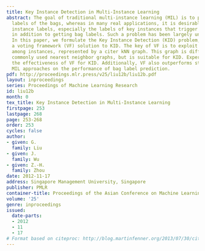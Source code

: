 ```yaml
---
title: Key Instance Detection in Multi-Instance Learning
abstract: The goal of traditional multi-instance learning (MIL) is to predict the
  labels of the bags, whereas in many real applications, it is desirable to get the
  instance labels, especially the labels of key instances that trigger the bag labels,
  in addition to getting bag labels. Such a problem has been largely unexplored before.
  In this paper, we formulate the Key Instance Detection (KID) problem, and propose
  a voting framework (VF) solution to KID. The key of VF is to exploit the relationship
  among instances, represented by a citer kNN graph. This graph is different from
  commonly used nearest neighbor graphs, but is suitable for KID. Experiments validate
  the effectiveness of VF for KID. Additionally, VF also outperforms state-of-the-art
  MIL approaches on the performance of bag label prediction.
pdf: http://proceedings.mlr.press/v25/liu12b/liu12b.pdf
layout: inproceedings
series: Proceedings of Machine Learning Research
id: liu12b
month: 0
tex_title: Key Instance Detection in Multi-Instance Learning
firstpage: 253
lastpage: 268
page: 253-268
order: 253
cycles: false
author:
- given: G.
  family: Liu
- given: J.
  family: Wu
- given: Z.-H.
  family: Zhou
date: 2012-11-17
address: Singapore Management University, Singapore
publisher: PMLR
container-title: Proceedings of the Asian Conference on Machine Learning
volume: '25'
genre: inproceedings
issued:
  date-parts:
  - 2012
  - 11
  - 17
# Format based on citeproc: http://blog.martinfenner.org/2013/07/30/citeproc-yaml-for-bibliographies/
---
```

